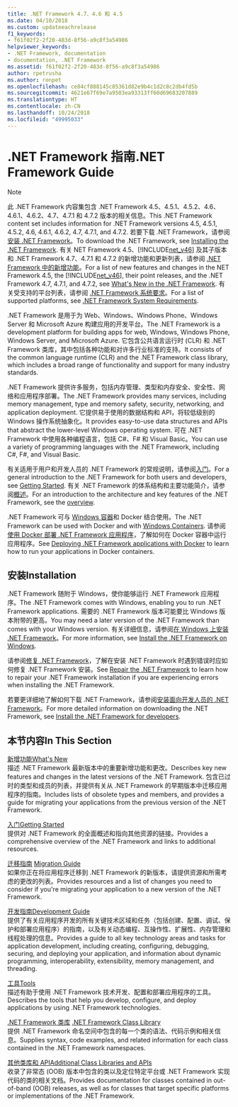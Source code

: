 ```yaml
---
title: .NET Framework 4.7、4.6 和 4.5
ms.date: 04/10/2018
ms.custom: updateeachrelease
f1_keywords:
- f61f02f2-2f20-483d-8f56-a9c8f3a54986
helpviewer_keywords:
- .NET Framework, documentation
- documentation, .NET Framework
ms.assetid: f61f02f2-2f20-483d-8f56-a9c8f3a54986
author: rpetrusha
ms.author: ronpet
ms.openlocfilehash: ce84cf888145c85361d82e9b4c1d2c8c2db4fd5b
ms.sourcegitcommit: 4621e67f69e7a9503ea93313ff60d69683207889
ms.translationtype: HT
ms.contentlocale: zh-CN
ms.lasthandoff: 10/24/2018
ms.locfileid: "49995033"
---
```

# <a name="net-framework-guide"></a><span data-ttu-id="93441-102">.NET Framework 指南</span><span class="sxs-lookup"><span data-stu-id="93441-102">.NET Framework Guide</span></span>

> [!NOTE]
> <span data-ttu-id="93441-103">此 .NET Framework 内容集包含 .NET Framework 4.5、4.5.1、4.5.2、4.6、4.6.1、4.6.2、4.7、4.7.1 和 4.7.2 版本的相关信息。</span><span class="sxs-lookup"><span data-stu-id="93441-103">This .NET Framework content set includes information for .NET Framework versions 4.5, 4.5.1, 4.5.2, 4.6, 4.6.1, 4.6.2, 4.7, 4.7.1, and 4.7.2.</span></span> <span data-ttu-id="93441-104">若要下载 .NET Framework，请参阅[安装 .NET Framework](../../docs/framework/install/guide-for-developers.md)。</span><span class="sxs-lookup"><span data-stu-id="93441-104">To download the .NET Framework, see [Installing the .NET Framework](../../docs/framework/install/guide-for-developers.md).</span></span> <span data-ttu-id="93441-105">有关 NET Framework 4.5、[!INCLUDE[net_v46](../../includes/net-v46-md.md)] 及其子版本和 .NET Framework 4.7、4.7.1 和 4.7.2 的新增功能和更新列表，请参阅 [.NET Framework 中的新增功能](../../docs/framework/whats-new/index.md)。</span><span class="sxs-lookup"><span data-stu-id="93441-105">For a list of new features and changes in the NET Framework 4.5, the [!INCLUDE[net_v46](../../includes/net-v46-md.md)], their point releases, and the .NET Framework 4.7, 4.7.1, and 4.7.2, see [What's New in the .NET Framework](../../docs/framework/whats-new/index.md).</span></span> <span data-ttu-id="93441-106">有关受支持的平台列表，请参阅 [.NET Framework 系统要求](../../docs/framework/get-started/system-requirements.md)。</span><span class="sxs-lookup"><span data-stu-id="93441-106">For a list of supported platforms, see [.NET Framework System Requirements](../../docs/framework/get-started/system-requirements.md).</span></span> 

<span data-ttu-id="93441-107">.NET Framework 是用于为 Web、Windows、Windows Phone、Windows Server 和 Microsoft Azure 构建应用的开发平台。</span><span class="sxs-lookup"><span data-stu-id="93441-107">The .NET Framework is a development platform for building apps for web, Windows, Windows Phone, Windows Server, and Microsoft Azure.</span></span> <span data-ttu-id="93441-108">它包含公共语言运行时 (CLR) 和 .NET Framework 类库，其中包括各种功能和对许多行业标准的支持。</span><span class="sxs-lookup"><span data-stu-id="93441-108">It consists of the common language runtime (CLR) and the .NET Framework class library, which includes a broad range of functionality and support for many industry standards.</span></span>

<span data-ttu-id="93441-109">.NET Framework 提供许多服务，包括内存管理、类型和内存安全、安全性、网络和应用程序部署。</span><span class="sxs-lookup"><span data-stu-id="93441-109">The .NET Framework provides many services, including memory management, type and memory safety, security, networking, and application deployment.</span></span> <span data-ttu-id="93441-110">它提供易于使用的数据结构和 API，将较低级别的 Windows 操作系统抽象化。</span><span class="sxs-lookup"><span data-stu-id="93441-110">It provides easy-to-use data structures and APIs that abstract the lower-level Windows operating system.</span></span> <span data-ttu-id="93441-111">可在 .NET Framework 中使用各种编程语言，包括 C#、F# 和 Visual Basic。</span><span class="sxs-lookup"><span data-stu-id="93441-111">You can use a variety of programming languages with the .NET Framework, including C#, F#, and Visual Basic.</span></span>  

<span data-ttu-id="93441-112">有关适用于用户和开发人员的 .NET Framework 的常规说明，请参阅[入门](../../docs/framework/get-started/index.md)。</span><span class="sxs-lookup"><span data-stu-id="93441-112">For a general introduction to the .NET Framework for both users and developers, see [Getting Started](../../docs/framework/get-started/index.md).</span></span> <span data-ttu-id="93441-113">有关 .NET Framework 的体系结构和主要功能简介，请参阅[概述](../../docs/framework/get-started/overview.md)。</span><span class="sxs-lookup"><span data-stu-id="93441-113">For an introduction to the architecture and key features of the .NET Framework, see the [overview](../../docs/framework/get-started/overview.md).</span></span>  

<span data-ttu-id="93441-114">.NET Framework 可与 [Windows 容器](/virtualization/windowscontainers/about/)和 Docker 结合使用。</span><span class="sxs-lookup"><span data-stu-id="93441-114">The .NET Framework can be used with Docker and with [Windows Containers](/virtualization/windowscontainers/about/).</span></span> <span data-ttu-id="93441-115">请参阅[使用 Docker 部署 .NET Framework 应用程序](./docker/index.md)，了解如何在 Docker 容器中运行应用程序。</span><span class="sxs-lookup"><span data-stu-id="93441-115">See [Deploying .NET Framework applications with Docker](./docker/index.md) to learn how to run your applications in Docker containers.</span></span>

## <a name="installation"></a><span data-ttu-id="93441-116">安装</span><span class="sxs-lookup"><span data-stu-id="93441-116">Installation</span></span>

<span data-ttu-id="93441-117">.NET Framework 随附于 Windows，使你能够运行 .NET Framework 应用程序。</span><span class="sxs-lookup"><span data-stu-id="93441-117">The .NET Framework comes with Windows, enabling you to run .NET Framework applications.</span></span> <span data-ttu-id="93441-118">需要的 .NET Framework 版本可能要比 Windows 版本附带的更高。</span><span class="sxs-lookup"><span data-stu-id="93441-118">You may need a later version of the .NET Framework than comes with your Windows version.</span></span> <span data-ttu-id="93441-119">有关详细信息，请参阅[在 Windows 上安装 .NET Framework](./install/index.md)。</span><span class="sxs-lookup"><span data-stu-id="93441-119">For more information, see [Install the .NET Framework on Windows](./install/index.md).</span></span>

<span data-ttu-id="93441-120">请参阅[修复 .NET Framework](./install/repair.md)，了解在安装 .NET Framework 时遇到错误时应如何修复 .NET Framework 安装。</span><span class="sxs-lookup"><span data-stu-id="93441-120">See [Repair the .NET Framework](./install/repair.md) to learn how to repair your .NET Framework installation if you are experiencing errors when installing the .NET Framework.</span></span>

<span data-ttu-id="93441-121">若要更详细地了解如何下载 .NET Framework，请参阅[安装面向开发人员的 .NET Framework](../../docs/framework/install/guide-for-developers.md)。</span><span class="sxs-lookup"><span data-stu-id="93441-121">For more detailed information on downloading the .NET Framework, see [Install the .NET Framework for developers](../../docs/framework/install/guide-for-developers.md).</span></span>  
  
## <a name="in-this-section"></a><span data-ttu-id="93441-122">本节内容</span><span class="sxs-lookup"><span data-stu-id="93441-122">In This Section</span></span>

[<span data-ttu-id="93441-123">新增功能</span><span class="sxs-lookup"><span data-stu-id="93441-123">What's New</span></span>](../../docs/framework/whats-new/index.md)  
<span data-ttu-id="93441-124">描述 .NET Framework 最新版本中的重要新增功能和更改。</span><span class="sxs-lookup"><span data-stu-id="93441-124">Describes key new features and changes in the latest versions of the .NET Framework.</span></span> <span data-ttu-id="93441-125">包含已过时的类型和成员的列表，并提供有关从 .NET Framework 的早期版本中迁移应用程序的指南。</span><span class="sxs-lookup"><span data-stu-id="93441-125">Includes lists of obsolete types and members, and provides a guide for migrating your applications from the previous version of the .NET Framework.</span></span>  
  
[<span data-ttu-id="93441-126">入门</span><span class="sxs-lookup"><span data-stu-id="93441-126">Getting Started</span></span>](../../docs/framework/get-started/index.md)  
<span data-ttu-id="93441-127">提供对 .NET Framework 的全面概述和指向其他资源的链接。</span><span class="sxs-lookup"><span data-stu-id="93441-127">Provides a comprehensive overview of the .NET Framework and links to additional resources.</span></span>  
  
<span data-ttu-id="93441-128">[迁移指南](../../docs/framework/migration-guide/index.md) </span><span class="sxs-lookup"><span data-stu-id="93441-128">[Migration Guide](../../docs/framework/migration-guide/index.md) </span></span>  
<span data-ttu-id="93441-129">如果你正在将应用程序迁移到 .NET Framework 的新版本，请提供资源和所需考虑的更改的列表。</span><span class="sxs-lookup"><span data-stu-id="93441-129">Provides resources and a list of changes you need to consider  if you're migrating your application to a new version of the .NET Framework.</span></span>  
  
[<span data-ttu-id="93441-130">开发指南</span><span class="sxs-lookup"><span data-stu-id="93441-130">Development Guide</span></span>](../../docs/framework/development-guide.md)  
<span data-ttu-id="93441-131">提供了有关应用程序开发的所有关键技术区域和任务（包括创建、配置、调试、保护和部署应用程序）的指南，以及有关动态编程、互操作性、扩展性、内存管理和线程处理的信息。</span><span class="sxs-lookup"><span data-stu-id="93441-131">Provides a guide to all key technology areas and tasks for application development, including creating, configuring, debugging, securing, and deploying your application, and information about dynamic programming, interoperability, extensibility, memory management, and threading.</span></span>  
  
[<span data-ttu-id="93441-132">工具</span><span class="sxs-lookup"><span data-stu-id="93441-132">Tools</span></span>](../../docs/framework/tools/index.md)  
<span data-ttu-id="93441-133">描述有助于使用 .NET Framework 技术开发、配置和部署应用程序的工具。</span><span class="sxs-lookup"><span data-stu-id="93441-133">Describes the tools that help you develop, configure, and deploy applications by using .NET Framework technologies.</span></span>  
  
<span data-ttu-id="93441-134">[.NET Framework 类库](/dotnet/api/?view=netframework-4.7.2) </span><span class="sxs-lookup"><span data-stu-id="93441-134">[.NET Framework Class Library](/dotnet/api/?view=netframework-4.7.2) </span></span>  
<span data-ttu-id="93441-135">提供 .NET Framework 命名空间中包含的每一个类的语法、代码示例和相关信息。</span><span class="sxs-lookup"><span data-stu-id="93441-135">Supplies syntax, code examples, and related information for each class contained in the .NET Framework namespaces.</span></span>  
  
[<span data-ttu-id="93441-136">其他类库和 API</span><span class="sxs-lookup"><span data-stu-id="93441-136">Additional Class Libraries and APIs</span></span>](../../docs/framework/additional-apis/index.md)  
<span data-ttu-id="93441-137">收录了非常态 (OOB) 版本中包含的类以及定位特定平台或 .NET Framework 实现代码的类的相关文档。</span><span class="sxs-lookup"><span data-stu-id="93441-137">Provides documentation for classes contained in out-of-band (OOB) releases, as well as for classes that target specific platforms or implementations of the .NET Framework.</span></span>
